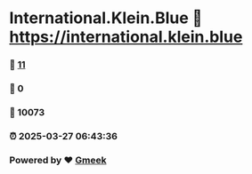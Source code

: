 # International.Klein.Blue :link: https://international.klein.blue 
### :page_facing_up: [11](https://international.klein.blue/tag.html) 
### :speech_balloon: 0 
### :hibiscus: 10073 
### :alarm_clock: 2025-03-27 06:43:36 
### Powered by :heart: [Gmeek](https://github.com/Meekdai/Gmeek)
